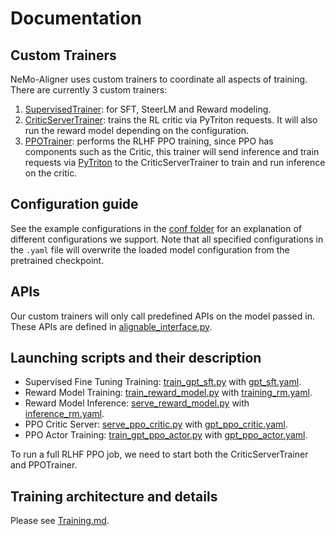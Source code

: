 # Documentation

## Custom Trainers

NeMo-Aligner uses custom trainers to coordinate all aspects of training. There are currently 3 custom trainers:
1. [SupervisedTrainer](/nemo_aligner/algorithms/supervised.py): for SFT, SteerLM and Reward modeling.
2. [CriticServerTrainer](/nemo_aligner/algorithms/critic_server_trainer.py): trains the RL critic via PyTriton requests. It will also run the reward model depending on the configuration.
3. [PPOTrainer](/nemo_aligner/algorithms/ppo.py): performs the RLHF PPO training, since PPO has components such as the Critic, this trainer will send inference and train requests via [PyTriton](https://github.com/triton-inference-server/pytriton) to the CriticServerTrainer to train and run inference on the critic.

## Configuration guide

See the example configurations in the [conf folder](/examples/nlp/gpt/conf/) for an explanation of different configurations we support. Note that all specified configurations in the `.yaml` file will overwrite the loaded model configuration from the pretrained checkpoint.


## APIs
Our custom trainers will only call predefined APIs on the model passed in. These APIs are defined in [alignable_interface.py](/nemo_aligner/models/alignable_interface.py).

## Launching scripts and their description
* Supervised Fine Tuning Training: [train_gpt_sft.py](/examples/nlp/gpt/train_gpt_sft.py) with [gpt_sft.yaml](/examples/nlp/gpt/conf/gpt_sft.yaml).
* Reward Model Training: [train_reward_model.py](/examples/nlp/gpt/train_reward_model.py) with [training_rm.yaml](/examples/nlp/gpt/conf/training_rm.yaml).
* Reward Model Inference: [serve_reward_model.py](/examples/nlp/gpt/serve_reward_model.py) with [inference_rm.yaml](/examples/nlp/gpt/conf/inference_rm.yaml).
* PPO Critic Server: [serve_ppo_critic.py](/examples/nlp/gpt/serve_ppo_critic.py) with [gpt_ppo_critic.yaml](/examples/nlp/gpt/conf/gpt_ppo_critic.yaml).
* PPO Actor Training: [train_gpt_ppo_actor.py](/examples/nlp/gpt/train_gpt_ppo_actor.py) with [gpt_ppo_actor.yaml](/examples/nlp/gpt/conf/gpt_ppo_actor.yaml).

To run a full RLHF PPO job, we need to start both the CriticServerTrainer and PPOTrainer.

## Training architecture and details
Please see [Training.md](./training.md).